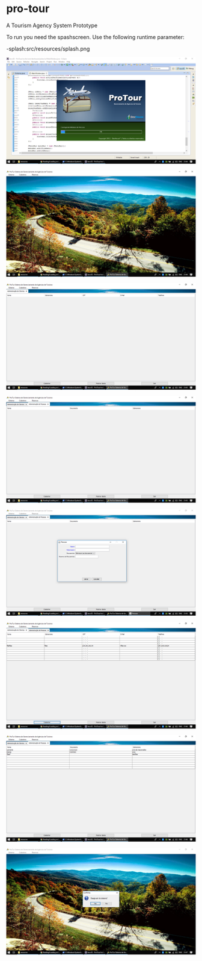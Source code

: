 # pro-tour
A Tourism Agency System Prototype


To run you need the spashscreen. Use the following runtime parameter:

-splash:src/resources/splash.png

![ProTour](/screenshots/Screenshot%20(7).png)

![ProTour](/screenshots/Screenshot%20(8).png)

![ProTour](/screenshots/Screenshot%20(9).png)

![ProTour](/screenshots/Screenshot%20(10).png)

![ProTour](/screenshots/Screenshot%20(11).png)

![ProTour](/screenshots/Screenshot%20(12).png)

![ProTour](/screenshots/Screenshot%20(13).png)

![ProTour](/screenshots/Screenshot%20(14).png)